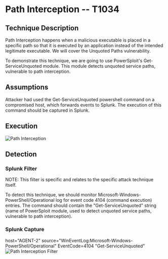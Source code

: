 # Path Interception -- T1034

## Technique Description

Path Interception happens when a malicious executable is placed in a specific path so that it is executed by an application instead of the intended legitimate executable. We will cover the Unquoted Paths vulnerability.

To demonstrate this technique, we are going to use PowerSploit's Get-ServiceUnquoted module. This module detects unquoted service paths, vulnerable to path interception.

## Assumptions

Attacker had used the Get-ServiceUnquoted powershell command on a compromised host, which forwards events to Splunk. The execution of this command should be captured in Splunk.

## Execution

![Path Interception](https://user-images.githubusercontent.com/36422282/55603147-40978380-5737-11e9-9bb7-5ad36999b3e6.PNG)

## Detection

### Splunk Filter

NOTE: This filter is specific and relates to the specific attack technique itself.

To detect this technique, we should monitor Microsoft-Windows-PowerShell/Operational log for event code 4104 (command execution) entries. The command should contain the "Get-ServiceUnquoted" string (name of PowerSploit module, used to detect unquoted service paths, vulnerable to path interception).

### Splunk Capture

host="AGENT-2" source="WinEventLog:Microsoft-Windows-PowerShell/Operational" EventCode=4104 "Get-ServiceUnquoted"
![Path Interception Filter](https://user-images.githubusercontent.com/36422282/55603110-0928d700-5737-11e9-8f53-f5614429142a.png)
